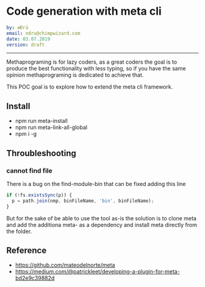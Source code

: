 # Code generation with meta cli

```yaml
by: иÐгü
email: ndru@chimpwizard.com
date: 03.07.2019
version: draft
```

---

Methaprograming is for lazy coders, as a great coders the goal is to produce the best functionality with less typing, so if you have the same opinion methaprograming is dedicated to achieve that.

This POC goal is to explore how to extend the meta cli framework.

## Install

- npm run meta-install
- npm run meta-link-all-global
- npm i -g

## Throubleshooting

### cannot find file

There is a bug on the find-module-bin that can be fixed adding this line

```js
if (!fs.existsSync(p)) {
  p = path.join(nmp, binFileName, 'bin', binFileName);
}
```

But for the sake of be able to use the tool as-is the solution is to clone meta and add the additiona meta-<command> as a dependency and install meta directly from the folder.

## Reference

- https://github.com/mateodelnorte/meta
- https://medium.com/@patrickleet/developing-a-plugin-for-meta-bd2e9c39882d
